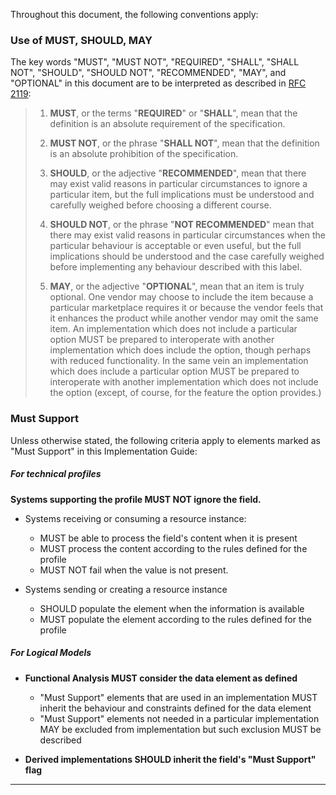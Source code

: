 Throughout this document, the following conventions apply:



### Use of MUST, SHOULD, MAY



The key words "MUST", "MUST NOT", "REQUIRED", "SHALL", "SHALL NOT", "SHOULD", "SHOULD NOT", "RECOMMENDED",  "MAY", and "OPTIONAL" in this document are to be interpreted as described in [RFC 2119](https://www.ietf.org/rfc/rfc2119.txt):

> 1. **MUST**, or the terms "**REQUIRED**" or "**SHALL**", mean that the definition is an absolute requirement of the specification.
>    
> 2. **MUST NOT**, or the phrase "**SHALL NOT**", mean that the definition is an absolute prohibition of the specification.
>    
> 3. **SHOULD**, or the adjective "**RECOMMENDED**", mean that there may exist valid reasons in particular circumstances to ignore a particular item, but the full implications must be understood and carefully weighed before choosing a different course.
>    
> 4. **SHOULD NOT**, or the phrase "**NOT RECOMMENDED**" mean that there may exist valid reasons in particular circumstances when the particular behaviour is acceptable or even useful, but the full implications should be understood and the case carefully weighed before implementing any behaviour described with this label. 
>    
> 5. **MAY**, or the adjective "**OPTIONAL**", mean that an item is truly optional.  One vendor may choose to include the item because a particular marketplace requires it or because the vendor feels that it enhances the product while another vendor may omit the same item. An implementation which does not include a particular option MUST be prepared to interoperate with another implementation which does include the option, though perhaps with reduced functionality. In the same vein an implementation which does include a particular option
>    MUST be prepared to interoperate with another implementation which does not include the option (except, of course, for the feature the option provides.)







### Must Support



Unless otherwise stated, the following criteria apply to elements marked as "Must Support" in this Implementation Guide:

##### For technical profiles

**Systems supporting the profile MUST NOT ignore the field.**

* Systems receiving or consuming a resource instance:

  * MUST be able to process the field's content when it is present
  * MUST process the content according to the rules defined for the profile
  * MUST NOT fail when the value is not present.

* Systems sending or creating a resource instance 

  * SHOULD populate the element when the information is available
  * MUST populate the element according to the rules defined for the profile

  



##### For Logical Models

* **Functional Analysis MUST consider the data element as defined** 

  * "Must Support" elements that are used in an implementation MUST inherit the behaviour and constraints defined for the data element
  * "Must Support" elements not needed in a particular implementation MAY be excluded from implementation but such exclusion MUST be described

* **Derived implementations SHOULD inherit the field's "Must Support" flag**

  







------

<!-- This is commented out. -->